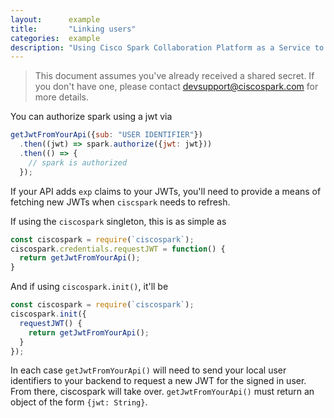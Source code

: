 ```yaml
---
layout:      example
title:       "Linking users"
categories:  example
description: "Using Cisco Spark Collaboration Platform as a Service to enhance your user's experience"
---
```


> This document assumes you've already received a shared secret. If you don't have one, please contact devsupport@ciscospark.com for more details.

You can authorize spark using a jwt via

```javascript
getJwtFromYourApi({sub: "USER IDENTIFIER"})
  .then((jwt) => spark.authorize({jwt: jwt}))
  .then(() => {
    // spark is authorized
  });
```

If your API adds `exp` claims to your JWTs, you'll need to provide a means of fetching new JWTs when `ciscspark` needs to refresh.

If using the `ciscospark` singleton, this is as simple as

```javascript
const ciscospark = require(`ciscospark`);
ciscospark.credentials.requestJWT = function() {
  return getJwtFromYourApi();
}
```

And if using `ciscospark.init()`, it'll be

```javascript
const ciscospark = require(`ciscospark`);
ciscospark.init({
  requestJWT() {
    return getJwtFromYourApi();
  }
});
```

In each case `getJwtFromYourApi()` will need to send your local user identifiers to your backend to request a new JWT for the signed in user. From there, ciscospark will take over. `getJwtFromYourApi()` must return an object of the form `{jwt: String}`.
